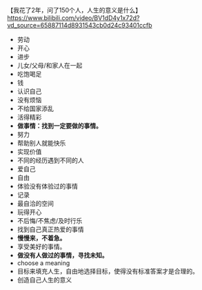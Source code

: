  【我花了2年，问了150个人，人生的意义是什么】https://www.bilibili.com/video/BV1dD4y1x72d?vd_source=65887114d8931543cb0d24c93401ccfb
- 劳动
- 开心
- 进步
- 儿女/父母/和家人在一起
- 吃饱喝足
- 钱
- 认识自己
- 没有烦恼
- 不给国家添乱
- 活得精彩
- **做事情：找到一定要做的事情。**
- 努力
- 帮助别人就能快乐
- 实现价值
- 不同的经历遇到不同的人
- 爱自己
- 自由
- 体验没有体验过的事情
- 记录
- 最自洽的空间
- 玩得开心
- 不后悔/不焦虑/及时行乐
- 找到自己真正热爱的事情
- **慢慢来，不着急。**
- 享受美好的事情。
- **做没有人做过的事情，寻找未知。**
- choose a meaning
- 目标来填充人生，自由地选择目标，使得没有标准答案才是合理的。
- 创造自己人生的意义